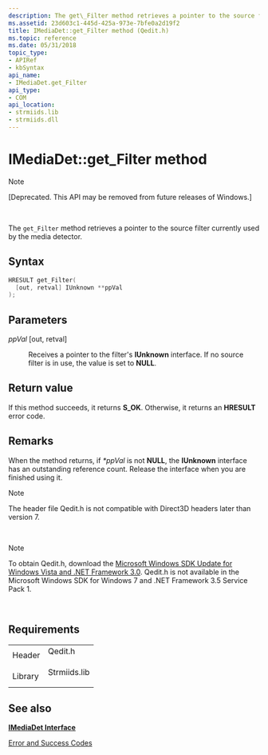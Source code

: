 ```yaml
---
description: The get\_Filter method retrieves a pointer to the source filter currently used by the media detector.
ms.assetid: 23d603c1-445d-425a-973e-7bfe0a2d19f2
title: IMediaDet::get_Filter method (Qedit.h)
ms.topic: reference
ms.date: 05/31/2018
topic_type: 
- APIRef
- kbSyntax
api_name: 
- IMediaDet.get_Filter
api_type: 
- COM
api_location: 
- strmiids.lib
- strmiids.dll
---
```


# IMediaDet::get\_Filter method

> [!Note]  
> \[Deprecated. This API may be removed from future releases of Windows.\]

 

The `get_Filter` method retrieves a pointer to the source filter currently used by the media detector.

## Syntax


```C++
HRESULT get_Filter(
  [out, retval] IUnknown **ppVal
);
```



## Parameters

<dl> <dt>

*ppVal* \[out, retval\]
</dt> <dd>

Receives a pointer to the filter's **IUnknown** interface. If no source filter is in use, the value is set to **NULL**.

</dd> </dl>

## Return value

If this method succeeds, it returns **S\_OK**. Otherwise, it returns an **HRESULT** error code.

## Remarks

When the method returns, if *\*ppVal* is not **NULL**, the **IUnknown** interface has an outstanding reference count. Release the interface when you are finished using it.

> [!Note]  
> The header file Qedit.h is not compatible with Direct3D headers later than version 7.

 

> [!Note]  
> To obtain Qedit.h, download the [Microsoft Windows SDK Update for Windows Vista and .NET Framework 3.0](https://msdn.microsoft.com/windowsvista/bb980924.aspx). Qedit.h is not available in the Microsoft Windows SDK for Windows 7 and .NET Framework 3.5 Service Pack 1.

 

## Requirements



|                    |                                                                                         |
|--------------------|-----------------------------------------------------------------------------------------|
| Header<br/>  | <dl> <dt>Qedit.h</dt> </dl>      |
| Library<br/> | <dl> <dt>Strmiids.lib</dt> </dl> |



## See also

<dl> <dt>

[**IMediaDet Interface**](imediadet.md)
</dt> <dt>

[Error and Success Codes](error-and-success-codes.md)
</dt> </dl>

 

 




